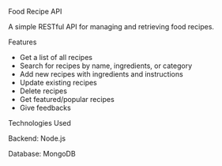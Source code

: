 Food Recipe API 

A simple RESTful API for managing and retrieving food recipes.

Features
- Get a list of all recipes
- Search for recipes by name, ingredients, or category
- Add new recipes with ingredients and instructions
- Update existing recipes
- Delete recipes
- Get featured/popular recipes
- Give feedbacks

Technologies Used

Backend: Node.js

Database: MongoDB

